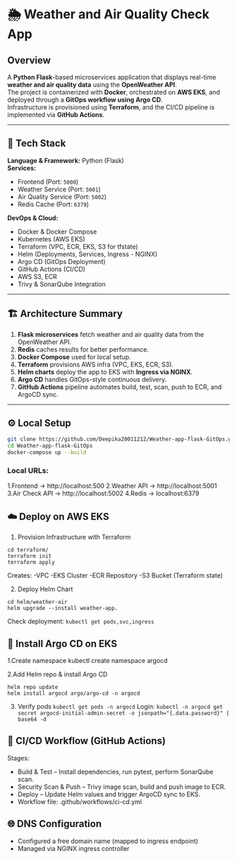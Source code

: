 # 🌦️ Weather and Air Quality Check App

## Overview
A **Python Flask**-based microservices application that displays real-time **weather and air quality data** using the **OpenWeather API**.  
The project is containerized with **Docker**, orchestrated on **AWS EKS**, and deployed through a **GitOps workflow using Argo CD**.  
Infrastructure is provisioned using **Terraform**, and the CI/CD pipeline is implemented via **GitHub Actions**.

---

## 🧩 Tech Stack

**Language & Framework:** Python (Flask)  
**Services:**
- Frontend (Port: `5000`)
- Weather Service (Port: `5001`)
- Air Quality Service (Port: `5002`)
- Redis Cache (Port: `6379`)

**DevOps & Cloud:**
- Docker & Docker Compose  
- Kubernetes (AWS EKS)
- Terraform (VPC, ECR, EKS, S3 for tfstate)
- Helm (Deployments, Services, Ingress - NGINX)
- Argo CD (GitOps Deployment)
- GitHub Actions (CI/CD)
- AWS S3, ECR
- Trivy & SonarQube Integration

---

## 🏗️ Architecture Summary
1. **Flask microservices** fetch weather and air quality data from the OpenWeather API.  
2. **Redis** caches results for better performance.  
3. **Docker Compose** used for local setup.  
4. **Terraform** provisions AWS infra (VPC, EKS, ECR, S3).  
5. **Helm charts** deploy the app to EKS with **Ingress via NGINX**.  
6. **Argo CD** handles GitOps-style continuous delivery.  
7. **GitHub Actions** pipeline automates build, test, scan, push to ECR, and ArgoCD sync.  

---

## ⚙️ Local Setup
```bash
git clone https://github.com/Deepika20011212/Weather-app-flask-GitOps.git
cd Weather-app-flask-GitOps
docker-compose up --build
```
### Local URLs:

1.Frontend → http://localhost:500
2.Weather API → http://localhost:5001
3.Air Check API → http://localhost:5002
4.Redis → localhost:6379

## ☁️ Deploy on AWS EKS

1. Provision Infrastructure with Terraform
```
cd terraform/
terraform init
terraform apply
``` 
Creates:
-VPC
-EKS Cluster
-ECR Repository
-S3 Bucket (Terraform state)

2. Deploy Helm Chart
```
cd helm/weather-air
helm upgrade --install weather-app.
```
Check deployment:
```kubectl get pods,svc,ingress```
## 🚀 Install Argo CD on EKS
1.Create namespace
kubectl create namespace argocd

2.Add Helm repo & install Argo CD
```helm repo add argo https://argoproj.github.io/argo-helm
helm repo update
helm install argocd argo/argo-cd -n argocd
```
3. Verify pods
```kubectl get pods -n argocd```
Login: 
```kubectl -n argocd get secret argocd-initial-admin-secret -o jsonpath="{.data.password}" | base64 -d```
## 🔄 CI/CD Workflow (GitHub Actions)
Stages:
- Build & Test – Install dependencies, run pytest, perform SonarQube scan.
- Security Scan & Push – Trivy image scan, build and push image to ECR.
- Deploy – Update Helm values and trigger ArgoCD sync to EKS.
- Workflow file: .github/workflows/ci-cd.yml

## 🌐 DNS Configuration

- Configured a free domain name (mapped to ingress endpoint)
- Managed via NGINX ingress controller
